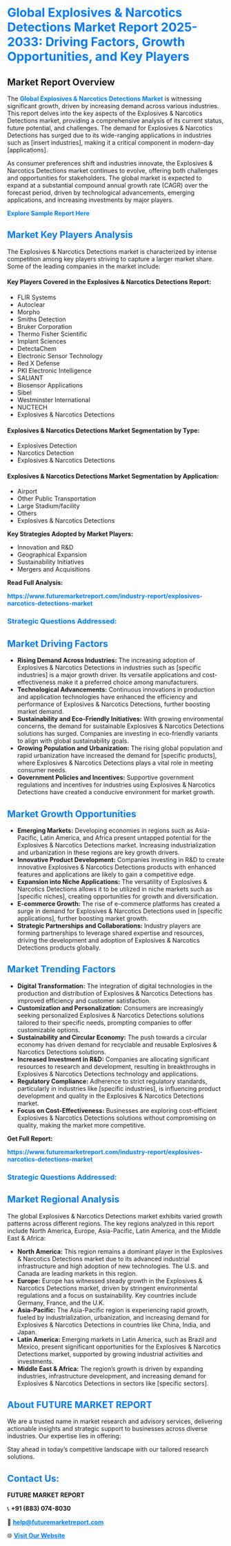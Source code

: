 <h1 style="color: #007BFF;">Global Explosives & Narcotics Detections Market Report 2025-2033: Driving Factors, Growth Opportunities, and Key Players</h1>

<section id="overview">
<h2>Market Report Overview</h2>
<p>The <a href="https://www.futuremarketreport.com/industry-report/explosives-narcotics-detections-market" style="color: #007BFF; text-decoration: none;"><strong>Global Explosives & Narcotics Detections Market</strong></a> is witnessing significant growth, driven by increasing demand across various industries. This report delves into the key aspects of the Explosives & Narcotics Detections market, providing a comprehensive analysis of its current status, future potential, and challenges. The demand for Explosives & Narcotics Detections has surged due to its wide-ranging applications in industries such as [insert industries], making it a critical component in modern-day [applications].</p>
<p>As consumer preferences shift and industries innovate, the Explosives & Narcotics Detections market continues to evolve, offering both challenges and opportunities for stakeholders. The global market is expected to expand at a substantial compound annual growth rate (CAGR) over the forecast period, driven by technological advancements, emerging applications, and increasing investments by major players.</p>
</section>

<section id="overview">
<p><a href="https://www.futuremarketreport.com/request-sample/reportId=110365" style="color: #007BFF; text-decoration: none;"><strong>Explore Sample Report Here</strong></a></p>
</section>

<section id="key-players">
<h2 style="color: #007BFF;">Market Key Players Analysis</h2>
<p>The Explosives & Narcotics Detections market is characterized by intense competition among key players striving to capture a larger market share. Some of the leading companies in the market include:</p>
<h4>Key Players Covered in the Explosives & Narcotics Detections Report:</h4>
<ul><li>FLIR Systems</li><li>Autoclear</li><li>Morpho</li><li>Smiths Detection</li><li>Bruker Corporation</li><li>Thermo Fisher Scientific</li><li>Implant Sciences</li><li>DetectaChem</li><li>Electronic Sensor Technology</li><li>Red X Defense</li><li>PKI Electronic Intelligence</li><li>SALIANT</li><li>Biosensor Applications</li><li>Sibel</li><li>Westminster International</li><li>NUCTECH</li><li>Explosives &amp; Narcotics Detections</li></ul>
<h4>Explosives & Narcotics Detections Market Segmentation by Type:</h4>
<ul><li>Explosives Detection</li><li>Narcotics Detection</li><li>Explosives &amp; Narcotics Detections</li></ul>

<h4>Explosives & Narcotics Detections Market Segmentation by Application:</h4>
<ul><li>Airport</li><li>Other Public Transportation</li><li>Large Stadium/facility</li><li>Others</li><li>Explosives &amp; Narcotics Detections</li></ul>
<p><strong>Key Strategies Adopted by Market Players:</strong></p>
<ul>
<li>Innovation and R&D</li>
<li>Geographical Expansion</li>
<li>Sustainability Initiatives</li>
<li>Mergers and Acquisitions</li>
</ul>
</section>

<section>
<p><strong>Read Full Analysis: </strong></p><a href="https://www.futuremarketreport.com/industry-report/explosives-narcotics-detections-market" style="color: #007BFF; text-decoration: none;"><strong>https://www.futuremarketreport.com/industry-report/explosives-narcotics-detections-market</strong></a>
<h3 style="color: #007BFF;">Strategic Questions Addressed:</h3>
</section>

<section id="driving-factors">
<h2 style="color: #007BFF;">Market Driving Factors</h2>
<ul>
<li><strong>Rising Demand Across Industries:</strong> The increasing adoption of Explosives & Narcotics Detections in industries such as [specific industries] is a major growth driver. Its versatile applications and cost-effectiveness make it a preferred choice among manufacturers.</li>
<li><strong>Technological Advancements:</strong> Continuous innovations in production and application technologies have enhanced the efficiency and performance of Explosives & Narcotics Detections, further boosting market demand.</li>
<li><strong>Sustainability and Eco-Friendly Initiatives:</strong> With growing environmental concerns, the demand for sustainable Explosives & Narcotics Detections solutions has surged. Companies are investing in eco-friendly variants to align with global sustainability goals.</li>
<li><strong>Growing Population and Urbanization:</strong> The rising global population and rapid urbanization have increased the demand for [specific products], where Explosives & Narcotics Detections plays a vital role in meeting consumer needs.</li>
<li><strong>Government Policies and Incentives:</strong> Supportive government regulations and incentives for industries using Explosives & Narcotics Detections have created a conducive environment for market growth.</li>
</ul>
</section>

<section id="growth-opportunities">
<h2 style="color: #007BFF;">Market Growth Opportunities</h2>
<ul>
<li><strong>Emerging Markets:</strong> Developing economies in regions such as Asia-Pacific, Latin America, and Africa present untapped potential for the Explosives & Narcotics Detections market. Increasing industrialization and urbanization in these regions are key growth drivers.</li>
<li><strong>Innovative Product Development:</strong> Companies investing in R&D to create innovative Explosives & Narcotics Detections products with enhanced features and applications are likely to gain a competitive edge.</li>
<li><strong>Expansion into Niche Applications:</strong> The versatility of Explosives & Narcotics Detections allows it to be utilized in niche markets such as [specific niches], creating opportunities for growth and diversification.</li>
<li><strong>E-commerce Growth:</strong> The rise of e-commerce platforms has created a surge in demand for Explosives & Narcotics Detections used in [specific applications], further boosting market growth.</li>
<li><strong>Strategic Partnerships and Collaborations:</strong> Industry players are forming partnerships to leverage shared expertise and resources, driving the development and adoption of Explosives & Narcotics Detections products globally.</li>
</ul>
</section>

<section id="trending-factors">
<h2 style="color: #007BFF;">Market Trending Factors</h2>
<ul>
<li><strong>Digital Transformation:</strong> The integration of digital technologies in the production and distribution of Explosives & Narcotics Detections has improved efficiency and customer satisfaction.</li>
<li><strong>Customization and Personalization:</strong> Consumers are increasingly seeking personalized Explosives & Narcotics Detections solutions tailored to their specific needs, prompting companies to offer customizable options.</li>
<li><strong>Sustainability and Circular Economy:</strong> The push towards a circular economy has driven demand for recyclable and reusable Explosives & Narcotics Detections solutions.</li>
<li><strong>Increased Investment in R&D:</strong> Companies are allocating significant resources to research and development, resulting in breakthroughs in Explosives & Narcotics Detections technology and applications.</li>
<li><strong>Regulatory Compliance:</strong> Adherence to strict regulatory standards, particularly in industries like [specific industries], is influencing product development and quality in the Explosives & Narcotics Detections market.</li>
<li><strong>Focus on Cost-Effectiveness:</strong> Businesses are exploring cost-efficient Explosives & Narcotics Detections solutions without compromising on quality, making the market more competitive.</li>
</ul>
</section>

<section>
<p><strong>Get Full Report: </strong></p><a href="https://www.futuremarketreport.com/industry-report/explosives-narcotics-detections-market" style="color: #007BFF; text-decoration: none;"><strong>https://www.futuremarketreport.com/industry-report/explosives-narcotics-detections-market</strong></a>
<h3 style="color: #007BFF;">Strategic Questions Addressed:</h3>
</section>


<section id="regional-analysis">
<h2 style="color: #007BFF;">Market Regional Analysis</h2>
<p>The global Explosives & Narcotics Detections market exhibits varied growth patterns across different regions. The key regions analyzed in this report include North America, Europe, Asia-Pacific, Latin America, and the Middle East & Africa:</p>
<ul>
<li><strong>North America:</strong> This region remains a dominant player in the Explosives & Narcotics Detections market due to its advanced industrial infrastructure and high adoption of new technologies. The U.S. and Canada are leading markets in this region.</li>
<li><strong>Europe:</strong> Europe has witnessed steady growth in the Explosives & Narcotics Detections market, driven by stringent environmental regulations and a focus on sustainability. Key countries include Germany, France, and the U.K.</li>
<li><strong>Asia-Pacific:</strong> The Asia-Pacific region is experiencing rapid growth, fueled by industrialization, urbanization, and increasing demand for Explosives & Narcotics Detections in countries like China, India, and Japan.</li>
<li><strong>Latin America:</strong> Emerging markets in Latin America, such as Brazil and Mexico, present significant opportunities for the Explosives & Narcotics Detections market, supported by growing industrial activities and investments.</li>
<li><strong>Middle East & Africa:</strong> The region’s growth is driven by expanding industries, infrastructure development, and increasing demand for Explosives & Narcotics Detections in sectors like [specific sectors].</li>
</ul>
</section>

<footer>
<h2 style="color: #007BFF;">About FUTURE MARKET REPORT</h2>
<p>We are a trusted name in market research and advisory services, delivering actionable insights and strategic support to businesses across diverse industries. Our expertise lies in offering:</p>

<p>Stay ahead in today’s competitive landscape with our tailored research solutions.</p>

<h2 style="color: #007BFF;">Contact Us:</h2>
<p><strong>FUTURE MARKET REPORT</strong></p>
<p>📞 <strong>+91 (883) 074-8030</strong></p>
<p>📧 <strong><a href="mailto:help@futuremarketreport.com" style="color: #007BFF;">help@futuremarketreport.com</a></strong></p>
<p>🌐 <strong><a href="https://www.futuremarketreport.com/" style="color: #007BFF;">Visit Our Website</a></strong></p>
</footer>